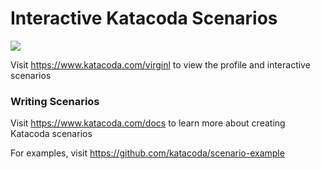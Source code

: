 # Interactive Katacoda Scenarios

[![](http://shields.katacoda.com/katacoda/virginl/count.svg)](https://www.katacoda.com/virginl "Get your profile on Katacoda.com")

Visit https://www.katacoda.com/virginl to view the profile and interactive scenarios

### Writing Scenarios
Visit https://www.katacoda.com/docs to learn more about creating Katacoda scenarios

For examples, visit https://github.com/katacoda/scenario-example
